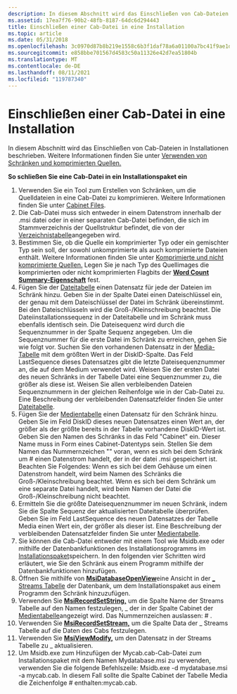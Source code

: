 ```yaml
---
description: In diesem Abschnitt wird das Einschließen von Cab-Dateien in Installationen beschrieben. Weitere Informationen finden Sie unter Verwenden von Schränken und komprimierten Quellen.
ms.assetid: 17ea7f76-90b2-48fb-8187-64dc6d294443
title: Einschließen einer Cab-Datei in eine Installation
ms.topic: article
ms.date: 05/31/2018
ms.openlocfilehash: 3c0970d87b8b219e1558c6b3f1daf78a6a01100a7bc41f9ae1dad51a25048b46
ms.sourcegitcommit: e858bbe701567d4583c50a11326e42d7ea51804b
ms.translationtype: MT
ms.contentlocale: de-DE
ms.lasthandoff: 08/11/2021
ms.locfileid: "119787340"
---
```

# <a name="including-a-cabinet-file-in-an-installation"></a>Einschließen einer Cab-Datei in eine Installation

In diesem Abschnitt wird das Einschließen von Cab-Dateien in Installationen beschrieben. Weitere Informationen finden Sie unter [Verwenden von Schränken und komprimierten Quellen.](using-cabinets-and-compressed-sources.md)

**So schließen Sie eine Cab-Datei in ein Installationspaket ein**

1.  Verwenden Sie ein Tool zum Erstellen von Schränken, um die Quelldateien in eine Cab-Datei zu komprimieren. Weitere Informationen finden Sie unter [Cabinet Files](cabinet-files.md).
2.  Die Cab-Datei muss sich entweder in einem Datenstrom innerhalb der .msi datei oder in einer separaten Cab-Datei befinden, die sich im Stammverzeichnis der Quellstruktur befindet, die von der [Verzeichnistabelle](directory-table.md)angegeben wird.
3.  Bestimmen Sie, ob die Quelle ein komprimierter Typ oder ein gemischter Typ sein soll, der sowohl unkomprimierte als auch komprimierte Dateien enthält. Weitere Informationen finden Sie unter [Komprimierte und nicht komprimierte Quellen.](compressed-and-uncompressed-sources.md) Legen Sie je nach Typ des Quellimages die komprimierten oder nicht komprimierten Flagbits der [**Word Count Summary-Eigenschaft**](word-count-summary.md) fest.
4.  Fügen Sie der [Dateitabelle](file-table.md) einen Datensatz für jede der Dateien im Schränk hinzu. Geben Sie in der Spalte Datei einen Dateischlüssel ein, der genau mit dem Dateischlüssel der Datei im Schränk übereinstimmt. Bei den Dateischlüsseln wird die Groß-/Kleinschreibung beachtet. Die Dateiinstallationssequenz in der Dateitabelle und im Schränk muss ebenfalls identisch sein. Die Dateisequenz wird durch die Sequenznummer in der Spalte Sequenz angegeben. Um die Sequenznummer für die erste Datei im Schränk zu erreichen, gehen Sie wie folgt vor. Suchen Sie den vorhandenen Datensatz in der [Media-Tabelle](media-table.md) mit dem größten Wert in der DiskID-Spalte. Das Feld LastSequence dieses Datensatzes gibt die letzte Dateisequenznummer an, die auf dem Medium verwendet wird. Weisen Sie der ersten Datei des neuen Schränks in der Tabelle Datei eine Sequenznummer zu, die größer als diese ist. Weisen Sie allen verbleibenden Dateien Sequenznummern in der gleichen Reihenfolge wie in der Cab-Datei zu. Eine Beschreibung der verbleibenden Datensatzfelder finden Sie unter [Dateitabelle](file-table.md).
5.  Fügen Sie der [Medientabelle](media-table.md) einen Datensatz für den Schränk hinzu. Geben Sie im Feld DiskID dieses neuen Datensatzes einen Wert an, der größer als der größte bereits in der Tabelle vorhandene DiskID-Wert ist. Geben Sie den Namen des Schränks in das Feld "Cabinet" ein. Dieser Name muss in Form [](cabinet.md) eines Cabinet-Datentyps sein. Stellen Sie dem Namen das Nummernzeichen "" voran, wenn es sich bei dem Schränk um \# einen Datenstrom handelt, der in der datei .msi gespeichert ist. Beachten Sie Folgendes: Wenn es sich bei dem Gehäuse um einen Datenstrom handelt, wird beim Namen des Schränks die Groß-/Kleinschreibung beachtet. Wenn es sich bei dem Schränk um eine separate Datei handelt, wird beim Namen der Datei die Groß-/Kleinschreibung nicht beachtet.
6.  Ermitteln Sie die größte Dateisequenznummer im neuen Schränk, indem Sie die Spalte Sequenz der aktualisierten Dateitabelle überprüfen. Geben Sie im Feld LastSequence des neuen Datensatzes der Tabelle Media einen Wert ein, der größer als dieser ist. Eine Beschreibung der verbleibenden Datensatzfelder finden Sie unter [Medientabelle](media-table.md).
7.  Sie können die Cab-Datei entweder mit einem Tool wie Msidb.exe oder mithilfe der Datenbankfunktionen des Installationsprogramms im [Installationspaket](database-functions.md)speichern. In den folgenden vier Schritten wird erläutert, wie Sie den Schränk aus einem Programm mithilfe der Datenbankfunktionen hinzufügen.
8.  Öffnen Sie mithilfe von [**MsiDatabaseOpenView**](/windows/desktop/api/Msiquery/nf-msiquery-msidatabaseopenviewa)eine Ansicht in der [ \_ Streams Tabelle](-streams-table.md) der Datenbank, um dem Installationspaket aus einem Programm den Schränk hinzuzufügen.
9.  Verwenden Sie [**MsiRecordSetString,**](/windows/desktop/api/Msiquery/nf-msiquery-msirecordsetstringa) um die Spalte Name der Streams Tabelle auf den Namen festzulegen, \_ der in der Spalte Cabinet der [Medientabelle](media-table.md)angezeigt wird. Das Nummernzeichen auslassen: \# .
10. Verwenden Sie [**MsiRecordSetStream,**](/windows/desktop/api/Msiquery/nf-msiquery-msirecordsetstreama) um die Spalte Data der \_ Streams Tabelle auf die Daten des Cabs festzulegen.
11. Verwenden Sie [**MsiViewModify,**](/windows/desktop/api/Msiquery/nf-msiquery-msiviewmodify) um den Datensatz in der Streams Tabelle zu \_ aktualisieren.
12. Um Msidb.exe zum Hinzufügen der Mycab.cab-Cab-Datei zum Installationspaket mit dem Namen Mydatabase.msi zu verwenden, verwenden Sie die folgende Befehlszeile: Msidb.exe -d mydatabase.msi -a mycab.cab. In diesem Fall sollte die Spalte Cabinet der Tabelle Media die Zeichenfolge \# enthalten:mycab.cab.

 

 



